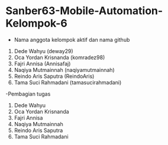 # Sanber63-Mobile-Automation-Kelompok-6
- Nama anggota kelompok aktif dan nama github 
1. Dede Wahyu (deway29)
2. Oca Yordan Krisnanda (komradez98)
3. Fajri Annisa (Annisafaj)
4. Naqiya Mutmainnah (naqiyamutmainnah)
5. Reindo Aris Saputra (ReindoAris)
6. Tama Suci Rahmadani (tamasucirahmadani) 

-Pembagian tugas
1. Dede Wahyu 
2. Oca Yordan Krisnanda 
3. Fajri Annisa 
4. Naqiya Mutmainnah 
5. Reindo Aris Saputra 
6. Tama Suci Rahmadani 